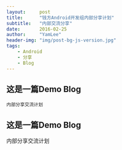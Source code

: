 ```yaml
---
layout:     post
title:      "钱方Android开发组内部分享计划"
subtitle:   "内部交流分享"
date:       2016-02-25
author:     "YamLee"
header-img: "img/post-bg-js-version.jpg"
tags:
    - Android
    - 分享
    - Blog
---
```



## 这是一篇Demo Blog
    
    内部分享交流计划
    
## 这是一篇Demo Blog
    
内部分享交流计划
